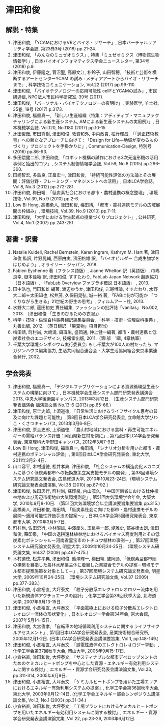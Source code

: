 # 津田和俊 #

## 解説・特集 ##
1.	津田和俊, 「YCAMにおけるVRとバイオ・リサーチ」, 日本バーチャルリアリティ学会誌, 第23巻3号 (2018) pp.21-24.
1.	津田和俊, 「みんなのミュゼオミクス」, 特集「ミュゼオミクス（博物館生物情報学）」, 日本バイオインフォマティクス学会ニュースレター, 第34号 (2018) p.9.
1.	津田和俊, 伊藤隆之, 菅沼聖, 高原文江, 朴鈴子, 山田智穂, 「技術と芸術を横断するアートセンターYCAM の試み : メディアアートからバイオ・リサーチまで」, 科学技術コミュニケーション, Vol.22 (2017) pp.99-110.
1.	津田和俊, 「バイオテクノロジーの応用可能性 cellFとYCAMの試み」, 市民研通信, NPO法人市民科学研究室, 39号 (2017).
1.	津田和俊, 「パーソナル・バイオテクノロジーの夜明け」, 実験医学, 羊土社, 35巻, 19号 (2017) p.3173.
1.	津田和俊, 福重真一, 「新しい生産組織（特集：アディティブ・マニュファクチャリングによる新生産システム, AMによる新生産システムの実用例）」, 日本機械学会誌. Vol.120, No.1180 (2017) pp.10-15.
1.	辻田俊哉, 市田秀樹, 津田和俊, 敦賀和外, 中内政貴, 松行輝昌, 「「適正技術教育」への新たなアプローチに向けて : 「Design for Life―地域が変わるものづくり」プロジェクトを手掛かりに」, Communication-Design, 特別号 (2016) pp.86-93.
1.	多田隈健二郎, 津田和俊, 「ロボット機構の試作における3次元造形機の活用事例と抽出的コツ」, システム制御情報学会誌, Vol.59, No.8 (2015) pp.296-300.
1.	田崎智宏, 多島良, 正畠宏一, 津田和俊, 「持続可能性評価の方法論とその展開：評価分野・フレーミング・マネジメントへの活用」, 日本LCA学会誌, Vol.8, No.3 (2012) pp.272-281.
1.	津田和俊, 梅田靖, 「低炭素社会における都市・農村連携の概念整理」, 環境技術, Vol.39, No.9 (2010) pp.2-6.
1.	Low Bi Hong, 高橋勇人, 津田和俊, 梅田靖, 「都市・農村連携モデルの広域展開の枠組み」, 環境技術, Vol.39, No.9 (2010) pp.7-11.
1.	津田和俊, 「大学における学生起点の授業づくりプロジェクト」, 公共研究, Vol.4, No.1 (2007) pp.243-251.

## 著書・訳書 ##
1. Natalie Kuldell, Rachel Bernstein, Karen Ingram, Kathryn M. Hart 著, 津田和俊 監訳, 片野晃輔, 西原由実, 濱田格雄 訳, 「バイオビルダー 合成生物学をはじめよう」, オライリー・ジャパン, 2018.
1. Fabien Eychenne 著（フランス語版）, Jianne Whelton 訳（英語版）, 巾嶋良幸, 嶽本佳範 訳, 津田和俊, すすたわり, FabLab Japan Network 翻訳協力（日本語版）, 「FabLab Overview ファブラボ概説 日本語版」 , 2013.
1. 田中浩也, 門田和雄 編著, 渡辺ゆうか, 津田和俊, 岩嵜博論, すすたわり, 水野大二郎＋太田知也, 松井茂, 久保田晃弘, 城一裕 著, 「FABに何が可能か 「つくりながら生きる」21世紀の野生の思考」, フィルムアート社, 2013.
1. 水野大二郎, 蘆田裕史 責任編集, ファッションの批評誌「vanitas」 No.002, 2013. （津田和俊 「生きのびるための衣服」）.
1. 科学・技術・倫理百科事典翻訳編集委員会, 「科学・技術・倫理百科事典」, 丸善出版,  2012. （英日翻訳 「廃棄物」項目担当）
1. 梅田靖, 町村尚, 大崎満, 周瑋生, 盛岡通, 仲上健一編著, 都市・農村連携と低炭素社会のエコデザイン, 技報堂出版, 2011.（第Ⅰ部　1章, 4章執筆）
1. 千葉大学環境シンポジウム実行委員会: もし千葉大が100人の村だったら, マガジンハウス編集協力, 生活共同組合連合会・大学生活協同組合東京事業連合発行, 2002.

## 学会発表 ##
1.	津田和俊, 福重真一, 「デジタルファブリケーションによる資源循環型生産システムの構築に向けて」, 日本機械学会生産システム部門研究発表講演会2013, 中央大学後楽園キャンパス, 2013年3月12日. （生産システム部門研究発表講演会 講演論文集 No.13-6 (2013) pp.65-66.）
1.	津田和俊, 原圭史郎, 上須道徳, 「日常生活におけるライフサイクル思考の普及に向けた課題と可能性」, 第8回日本LCA学会研究発表会, 立命館大学びわこ・くさつキャンパス, 2013年3月6-8日.
1.	津田和俊, 原圭史郎, 上須道徳, 「農山村地域における食料・再生可能エネルギーの需給バランス評価：岡山県新庄村を例に」, 第7回日本LCA学会研究発表会, 東京理科大学野田キャンパス, 2012年3月7-9日.
1.	Low Bi Hong, 津田和俊, 福重真一, 梅田靖, 「シナリオ分析を用いた都市・農村連携のポテンシャル評価」, 第6回日本LCA学会研究発表会, 東北大学, 2011年3月2-4日.
1.	山口容平, 木村道徳, 松井孝典, 津田和俊, 「社会システムの構造変化メカニズムに基づく低炭素都市への転換施策立案支援モデルの開発」, 第38回環境システム研究論文発表会, 広島修道大学, 2010年10月23-24日.（環境システム研究論文発表会講演集, Vol.38 (2010) pp.87-92.）
1.	津田和俊, 佐田忠行, 町村尚, 蘇印泉, 内山茂久, 「中国河南省における杜仲植林地および周辺市街地の大気環境測定」, 第51回大気環境学会年会, 大阪大学, 2010年9月8-10日. （第51回大気環境学会年会講演要旨集要旨集 pp.315.）
1.	高橋勇人, 津田和俊, 梅田靖, 「低炭素社会に向けた都市・農村連携モデルの展開～適用可能性評価手法の提案～」, 日本LCA学会第5回研究発表会, 東京都市大学, 2010年3月5-7日.
1.	町村尚, 佐田忠行, 小林昭雄, 中澤慶久, 玉泉幸一郎, 堤雅史, 部谷桂太朗, 津田和俊, 蘇印泉, 「中国の退耕還林植林地におけるバイオマス高度利用とその低炭素化ポテンシャル－河南省霊宝市のトチュウ植林の事例－」, 第37回環境システム研究論文発表会, 明星大学, 2009年10月24-25日. （環境システム研究論文集, Vol.37 (2009) pp.467-475.）
1.	木村道徳, 松井孝典, 津田和俊, 熊澤輝一, 梅田靖, 盛岡通, 「低炭素型都市圏の構築を目指した農林水産業主体に着目した業結合モデルの提案－環境モデル都市提案施策を対象として－」, 第37回環境システム研究論文発表会, 明星大学, 2009年10月24-25日. （環境システム研究論文集, Vol.37 (2009) pp.377-383.）
1.	津田和俊, 小倉裕直, 大坪泰文, 「粒子分散系エレクトロレオロジー流体を用いた新規流体アクチュエータの設計」, 化学工学会第39回秋季大会, 北海道大学, 2007年9月13-15日.
1.	津田和俊, 小倉裕直, 大坪泰文, 「平面電極上における粒子分散系エレクトロレオロジー流体の形状変化」, 日本レオロジー学会第34年会, 京大会館, 2007年5月14-15日.
1.	津田和俊, 大宮俊孝, 「自転車の地域循環利用システムに関するライフサイクルアセスメント」, 第1回日本LCA学会研究発表会, 産業技術総合研究所, 2005年12月1-2日. (日本LCA学会研究発表会講演要旨集, Vol.1, pp.148-149.)
1.	津田和俊, 小倉裕直, 大坪泰文, 「誘電性液体のエレクトロレオロジー挙動」, 化学工学会第37回秋季大会, 岡山大学, 2005年9月15-17日.
1.	小倉裕直, 津田和俊, 大坪泰文, 「サスティナブルな都市デベロップメントのためのケミカルヒートポンプを中心とした資源・エネルギー有効利用システムに関する検討」, エネルギー・資源学会研究発表会講演論文集, Vol.23, pp.311-314, 2005年6月9日.
1.	津田和俊, 小倉裕直, 大坪泰文, 「ケミカルヒートポンプを用いた工場エリアにおけるエネルギー有効利用システムの提案」, 化学工学会第36回秋季大会, 東北大学, 2003年9月12-14日. (化学工学会エネルギー部会シンポジウム講演論文集, Vol.3, No.1 (2003) pp.31-34.)
1.	小倉裕直, 津田和俊, 大坪泰文, 「工場プラントにおけるケミカルヒートポンプを用いたエネルギー有効利用システムに関する検討」, エネルギー・資源学会研究発表会講演論文集, Vol.22, pp.23-26, 2003年6月12日.
